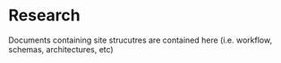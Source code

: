 Research
==

Documents containing site strucutres are contained here (i.e. workflow, schemas, architectures, etc)